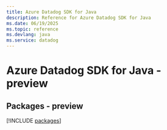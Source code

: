 ```yaml
---
title: Azure Datadog SDK for Java
description: Reference for Azure Datadog SDK for Java
ms.date: 06/19/2025
ms.topic: reference
ms.devlang: java
ms.service: datadog
---
```

# Azure Datadog SDK for Java - preview
## Packages - preview
[!INCLUDE [packages](datadog-index.md)]